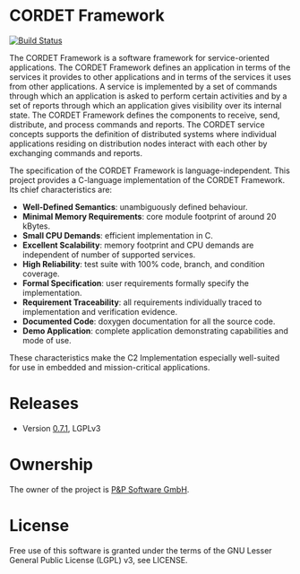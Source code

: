 # CORDET Framework
[![Build Status](https://travis-ci.org/pnp-software/cordetfw.svg?branch=master)](https://travis-ci.org/pnp-software/cordetfw)

The CORDET Framework is a software framework for service-oriented applications. The CORDET Framework defines an application in terms of the services it provides to other applications and in terms of the services it uses from other applications. A service is implemented by a set of commands through which an application is asked to perform certain activities and by a set of reports through which an application gives visibility over its internal state. The CORDET Framework defines the components to receive, send, distribute, and process commands and reports. The CORDET service concepts supports the definition of distributed systems where individual applications residing on distribution nodes interact with each other by exchanging commands and reports.

The specification of the CORDET Framework is language-independent. This project provides a C-language implementation of the CORDET Framework. Its chief characteristics are:

- **Well-Defined Semantics**: unambiguously defined behaviour.
- **Minimal Memory Requirements**: core module footprint of around 20 kBytes.
- **Small CPU Demands**: efficient implementation in C.
- **Excellent Scalability**: memory footprint and CPU demands are independent of number of supported services.
- **High Reliability**: test suite with 100% code, branch, and condition coverage.
- **Formal Specification**: user requirements formally specify the implementation.
- **Requirement Traceability**: all requirements individually traced to implementation and verification evidence.
- **Documented Code**: doxygen documentation for all the source code.
- **Demo Application**: complete application demonstrating capabilities and mode of use. 

These characteristics make the C2 Implementation especially well-suited for use in embedded and mission-critical applications. 

# Releases
* Version [0.7.1](http://pnp-software.com/cordetfw/CordetFw_C2_Impl_LGPLv3_0.7.1.zip), LGPLv3

# Ownership

The owner of the project is [P&P Software GmbH](http://pnp-software.com/). 

# License

Free use of this software is granted under the terms of the GNU Lesser General Public License (LGPL) v3, see LICENSE.

